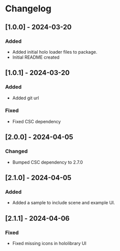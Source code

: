 # Changelog

## [1.0.0] - 2024-03-20

### Added
- Added initial holo loader files to package.
- Initial README created


## [1.0.1] - 2024-03-20

### Added
- Added git url

### Fixed
- Fixed CSC dependency


## [2.0.0] - 2024-04-05

### Changed
- Bumped CSC dependency to 2.7.0


## [2.1.0] - 2024-04-05

### Added
- Added a sample to include scene and example UI.


## [2.1.1] - 2024-04-06

### Fixed
- Fixed missing icons in hololibrary UI
